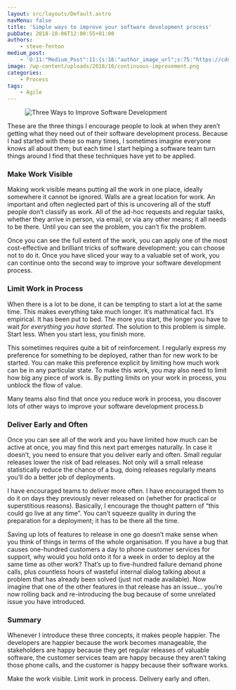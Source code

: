 ```yaml
---
layout: src/layouts/Default.astro
navMenu: false
title: 'Simple ways to improve your software development process'
pubDate: 2018-10-06T12:00:55+01:00
authors:
    - steve-fenton
medium_post:
    - 'O:11:"Medium_Post":11:{s:16:"author_image_url";s:75:"https://cdn-images-1.medium.com/fit/c/400/400/1*eXkhfEuF41g5W_xnc_ydLA.jpeg";s:10:"author_url";s:38:"https://medium.com/@steve.fenton.co.uk";s:11:"byline_name";N;s:12:"byline_email";N;s:10:"cross_link";s:3:"yes";s:2:"id";s:12:"8cf92d1134c5";s:21:"follower_notification";s:3:"yes";s:7:"license";s:19:"all-rights-reserved";s:14:"publication_id";s:2:"-1";s:6:"status";s:5:"draft";s:3:"url";s:51:"https://medium.com/@steve.fenton.co.uk/8cf92d1134c5";}'
image: /wp-content/uploads/2018/10/continuous-improvement.png
categories:
    - Process
tags:
    - Agile
---
```


<figure class="wp-block-image">

![Three Ways to Improve Software Development](/img/2018/10/continuous-improvement.png)</figure>These are the three things I encourage people to look at when they aren’t getting what they need out of their software development process. Because I had started with these so many times, I sometimes imagine everyone knows all about them; but each time I start helping a software team turn things around I find that these techniques have yet to be applied.

### Make Work Visible

Making work visible means putting all the work in one place, ideally somewhere it cannot be ignored. Walls are a great location for work. An important and often neglected part of this is uncovering all of the stuff people don’t classify as work. All of the ad-hoc requests and regular tasks, whether they arrive in person, via email, or via any other means; it all needs to be there. Until you can see the problem, you can’t fix the problem.

Once you can see the full extent of the work, you can apply one of the most cost-effective and brilliant tricks of software development: you can choose not to do it. Once you have sliced your way to a valuable set of work, you can continue onto the second way to improve your software development process.

### Limit Work in Process

When there is a lot to be done, it can be tempting to start a lot at the same time. This makes everything take much longer. It’s mathmatical fact. It’s empirical. It has been put to bed. The more you start, the longer you have to wait *for everything you have started*. The solution to this problem is simple. Start less. When you start less, you finish more.

This sometimes requires quite a bit of reinforcement. I regularly express my preference for something to be deployed, rather than for new work to be started. You can make this preference explicit by limiting how much work can be in any particular state. To make this work, you may also need to limit how big any piece of work is. By putting limits on your work in process, you unblock the flow of value.

Many teams also find that once you reduce work in process, you discover lots of other ways to improve your software development process.b

### Deliver Early and Often

Once you can see all of the work and you have limited how much can be active at once, you may find this next part emerges naturally. In case it doesn’t, you need to ensure that you deliver early and often. Small regular releases lower the risk of bad releases. Not only will a small release statistically reduce the chance of a bug, doing releases regularly means you’ll do a better job of deployments.

I have encouraged teams to deliver more often. I have encouraged them to do it on days they previously never released on (whether for practical or superstitious reasons). Basically, I encourage the thought pattern of “this could go live at any time”. You can’t squeeze quality in during the preparation for a deployment; it has to be there all the time.

Saving up lots of features to release in one go doesn’t make sense when you think of things in terms of the whole organisation. If you have a bug that causes one-hundred customers a day to phone customer services for support, why would you hold onto it for a week in order to deploy at the same time as other work? That’s up to five-hundred failure demand phone calls, plus countless hours of wasteful internal dialog talking about a problem that has already been solved (just not made available). Now imagine that one of the other features in that release has an issue… you’re now rolling back and re-introducing the bug because of some unrelated issue you have introduced.

### Summary

Whenever I introduce these three concepts, it makes people happier. The developers are happier because the work becomes manageable, the stakeholders are happy because they get regular releases of valuable software, the customer services team are happy because they aren’t taking those phone calls, and the customer is happy because their software works.

Make the work visible. Limit work in process. Delivery early and often.
